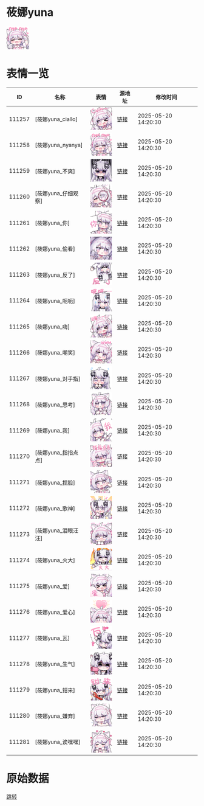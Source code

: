 # 莜娜yuna

<img src="./cover.png" height="60" alt="cover" />

# 表情一览

|ID|名称|表情|源地址|修改时间|
|----|----|----|----|----|
|111257|[莜娜yuna_ciallo]|<img src="./pic/111257_%5B莜娜yuna_ciallo%5D.png" height="60" alt="ciallo"/>|[链接](https://i0.hdslb.com/bfs/garb/b4ce3b46224a52c90a2c8afafa0fba62e740fc87.png)|2025-05-20 14:20:30|
|111258|[莜娜yuna_nyanya]|<img src="./pic/111258_%5B莜娜yuna_nyanya%5D.png" height="60" alt="nyanya"/>|[链接](https://i0.hdslb.com/bfs/garb/be7366ca1fa8fbcc0200778c46e5db571f50f303.png)|2025-05-20 14:20:30|
|111259|[莜娜yuna_不爽]|<img src="./pic/111259_%5B莜娜yuna_不爽%5D.png" height="60" alt="不爽"/>|[链接](https://i0.hdslb.com/bfs/garb/e76919ba069057e2cb3ba14b0ee76f507eb507f1.png)|2025-05-20 14:20:30|
|111260|[莜娜yuna_仔细观察]|<img src="./pic/111260_%5B莜娜yuna_仔细观察%5D.png" height="60" alt="仔细观察"/>|[链接](https://i0.hdslb.com/bfs/garb/932c3c28487b78b44a7eacaf4c9528ea27f89a79.png)|2025-05-20 14:20:30|
|111261|[莜娜yuna_你]|<img src="./pic/111261_%5B莜娜yuna_你%5D.png" height="60" alt="你"/>|[链接](https://i0.hdslb.com/bfs/garb/c5c90cd3455126807e8f30d02af49cd7139e9538.png)|2025-05-20 14:20:30|
|111262|[莜娜yuna_偷看]|<img src="./pic/111262_%5B莜娜yuna_偷看%5D.png" height="60" alt="偷看"/>|[链接](https://i0.hdslb.com/bfs/garb/7df03cda396d4f79cded9c2e6a374f64492bd114.png)|2025-05-20 14:20:30|
|111263|[莜娜yuna_反了]|<img src="./pic/111263_%5B莜娜yuna_反了%5D.png" height="60" alt="反了"/>|[链接](https://i0.hdslb.com/bfs/garb/dcf8b4de31259e9a6e1c9a8266e77e9208abf8f9.png)|2025-05-20 14:20:30|
|111264|[莜娜yuna_呃呃]|<img src="./pic/111264_%5B莜娜yuna_呃呃%5D.png" height="60" alt="呃呃"/>|[链接](https://i0.hdslb.com/bfs/garb/8710de41f3cdb12e885b31b730d7b37456b5d580.png)|2025-05-20 14:20:30|
|111265|[莜娜yuna_嗨]|<img src="./pic/111265_%5B莜娜yuna_嗨%5D.png" height="60" alt="嗨"/>|[链接](https://i0.hdslb.com/bfs/garb/0202f05e204b12c2dfc5601517f3595f77ccb502.png)|2025-05-20 14:20:30|
|111266|[莜娜yuna_嘲笑]|<img src="./pic/111266_%5B莜娜yuna_嘲笑%5D.png" height="60" alt="嘲笑"/>|[链接](https://i0.hdslb.com/bfs/garb/5229083aaaab1853739be76848e0a6797f34f356.png)|2025-05-20 14:20:30|
|111267|[莜娜yuna_对手指]|<img src="./pic/111267_%5B莜娜yuna_对手指%5D.png" height="60" alt="对手指"/>|[链接](https://i0.hdslb.com/bfs/garb/860db6cb03444b1866b5c2b853f9fe3ae584a7d0.png)|2025-05-20 14:20:30|
|111268|[莜娜yuna_思考]|<img src="./pic/111268_%5B莜娜yuna_思考%5D.png" height="60" alt="思考"/>|[链接](https://i0.hdslb.com/bfs/garb/86ed5e0ac264013ae50117d264f792fb64fe39f3.png)|2025-05-20 14:20:30|
|111269|[莜娜yuna_我]|<img src="./pic/111269_%5B莜娜yuna_我%5D.png" height="60" alt="我"/>|[链接](https://i0.hdslb.com/bfs/garb/5cb36237e9068b66768a9c66b3a3dc7f998ca385.png)|2025-05-20 14:20:30|
|111270|[莜娜yuna_指指点点]|<img src="./pic/111270_%5B莜娜yuna_指指点点%5D.png" height="60" alt="指指点点"/>|[链接](https://i0.hdslb.com/bfs/garb/4732058bbb97589578e69268f71d4d279c34b9d2.png)|2025-05-20 14:20:30|
|111271|[莜娜yuna_捏脸]|<img src="./pic/111271_%5B莜娜yuna_捏脸%5D.png" height="60" alt="捏脸"/>|[链接](https://i0.hdslb.com/bfs/garb/69b2ca7d2941e36330260740d9571b9188aab2c7.png)|2025-05-20 14:20:30|
|111272|[莜娜yuna_歌神]|<img src="./pic/111272_%5B莜娜yuna_歌神%5D.png" height="60" alt="歌神"/>|[链接](https://i0.hdslb.com/bfs/garb/45c440ec3d1fcb18463422742a754762590ff46f.png)|2025-05-20 14:20:30|
|111273|[莜娜yuna_泪眼汪汪]|<img src="./pic/111273_%5B莜娜yuna_泪眼汪汪%5D.png" height="60" alt="泪眼汪汪"/>|[链接](https://i0.hdslb.com/bfs/garb/e4e6fbf6da4d6ab70ea2cd81dca2affafcb2a724.png)|2025-05-20 14:20:30|
|111274|[莜娜yuna_火大]|<img src="./pic/111274_%5B莜娜yuna_火大%5D.png" height="60" alt="火大"/>|[链接](https://i0.hdslb.com/bfs/garb/9f5849c1ce3d2c0342bac13acaea150e72b1afed.png)|2025-05-20 14:20:30|
|111275|[莜娜yuna_爱]|<img src="./pic/111275_%5B莜娜yuna_爱%5D.png" height="60" alt="爱"/>|[链接](https://i0.hdslb.com/bfs/garb/60bccc60d38069b79efd9978b8c412fabb6b786c.png)|2025-05-20 14:20:30|
|111276|[莜娜yuna_爱心]|<img src="./pic/111276_%5B莜娜yuna_爱心%5D.png" height="60" alt="爱心"/>|[链接](https://i0.hdslb.com/bfs/garb/093481b97f656b51ae6bd7e5704d0b697decc8fb.png)|2025-05-20 14:20:30|
|111277|[莜娜yuna_瓦]|<img src="./pic/111277_%5B莜娜yuna_瓦%5D.png" height="60" alt="瓦"/>|[链接](https://i0.hdslb.com/bfs/garb/74c18ca7f3111d01e73645f9019e210753ad667c.png)|2025-05-20 14:20:30|
|111278|[莜娜yuna_生气]|<img src="./pic/111278_%5B莜娜yuna_生气%5D.png" height="60" alt="生气"/>|[链接](https://i0.hdslb.com/bfs/garb/b2d14516225aefe7446c15b7bbb662bb8f6cd901.png)|2025-05-20 14:20:30|
|111279|[莜娜yuna_钳来]|<img src="./pic/111279_%5B莜娜yuna_钳来%5D.png" height="60" alt="钳来"/>|[链接](https://i0.hdslb.com/bfs/garb/702fef3cf6efc31f70dece7448b03d35c3e16c70.png)|2025-05-20 14:20:30|
|111280|[莜娜yuna_嫌弃]|<img src="./pic/111280_%5B莜娜yuna_嫌弃%5D.png" height="60" alt="嫌弃"/>|[链接](https://i0.hdslb.com/bfs/garb/fbc4ec66a9e99c213c2ddbcd97575b6378ed7169.png)|2025-05-20 14:20:30|
|111281|[莜娜yuna_诶嘿嘿]|<img src="./pic/111281_%5B莜娜yuna_诶嘿嘿%5D.png" height="60" alt="诶嘿嘿"/>|[链接](https://i0.hdslb.com/bfs/garb/05aac349320644e1d394306b52e8c07abf8de3b6.png)|2025-05-20 14:20:30|

# 原始数据

[跳转](./raw.json)

